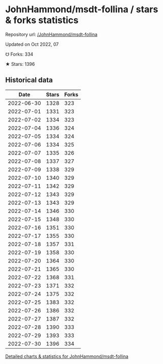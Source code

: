 # JohnHammond/msdt-follina / stars & forks statistics

Repository url: [/JohnHammond/msdt-follina](https://github.com/JohnHammond/msdt-follina)

Updated on Oct 2022, 07

☋ Forks: 334

★ Stars: 1396

## Historical data
| Date | Stars | Forks |
|------|-------|-------|
| 2022-06-30 | 1328 | 323 | 
| 2022-07-01 | 1331 | 323 | 
| 2022-07-02 | 1334 | 323 | 
| 2022-07-04 | 1336 | 324 | 
| 2022-07-05 | 1334 | 324 | 
| 2022-07-06 | 1334 | 325 | 
| 2022-07-07 | 1335 | 326 | 
| 2022-07-08 | 1337 | 327 | 
| 2022-07-09 | 1338 | 329 | 
| 2022-07-10 | 1340 | 329 | 
| 2022-07-11 | 1342 | 329 | 
| 2022-07-12 | 1343 | 329 | 
| 2022-07-13 | 1343 | 329 | 
| 2022-07-14 | 1346 | 330 | 
| 2022-07-15 | 1348 | 330 | 
| 2022-07-16 | 1351 | 330 | 
| 2022-07-17 | 1355 | 330 | 
| 2022-07-18 | 1357 | 331 | 
| 2022-07-19 | 1358 | 330 | 
| 2022-07-20 | 1364 | 330 | 
| 2022-07-21 | 1365 | 330 | 
| 2022-07-22 | 1368 | 331 | 
| 2022-07-23 | 1371 | 332 | 
| 2022-07-24 | 1375 | 332 | 
| 2022-07-25 | 1383 | 332 | 
| 2022-07-26 | 1386 | 332 | 
| 2022-07-27 | 1387 | 332 | 
| 2022-07-28 | 1390 | 333 | 
| 2022-07-29 | 1393 | 333 | 
| 2022-07-30 | 1396 | 334 | 


[Detailed charts & statistics for JohnHammond/msdt-follina](https://reviewgithub.com/rep/JohnHammond/msdt-follina)
